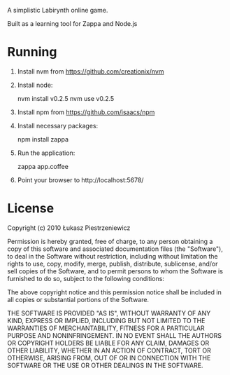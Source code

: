 A simplistic Labirynth online game.

Built as a learning tool for Zappa and Node.js

Running
=======

1. Install nvm from https://github.com/creationix/nvm
2. Install node:

    nvm install v0.2.5
    nvm use v0.2.5

3. Install npm from https://github.com/isaacs/npm
4. Install necessary packages:

    npm install zappa

5. Run the application:

    zappa app.coffee

6. Point your browser to http://localhost:5678/

License
=======

Copyright (c) 2010 Łukasz Piestrzeniewicz

Permission is hereby granted, free of charge, to any person obtaining a copy
of this software and associated documentation files (the "Software"), to deal
in the Software without restriction, including without limitation the rights
to use, copy, modify, merge, publish, distribute, sublicense, and/or sell
copies of the Software, and to permit persons to whom the Software is
furnished to do so, subject to the following conditions:

The above copyright notice and this permission notice shall be included in
all copies or substantial portions of the Software.

THE SOFTWARE IS PROVIDED "AS IS", WITHOUT WARRANTY OF ANY KIND, EXPRESS OR
IMPLIED, INCLUDING BUT NOT LIMITED TO THE WARRANTIES OF MERCHANTABILITY,
FITNESS FOR A PARTICULAR PURPOSE AND NONINFRINGEMENT. IN NO EVENT SHALL THE
AUTHORS OR COPYRIGHT HOLDERS BE LIABLE FOR ANY CLAIM, DAMAGES OR OTHER
LIABILITY, WHETHER IN AN ACTION OF CONTRACT, TORT OR OTHERWISE, ARISING FROM,
OUT OF OR IN CONNECTION WITH THE SOFTWARE OR THE USE OR OTHER DEALINGS IN
THE SOFTWARE.
